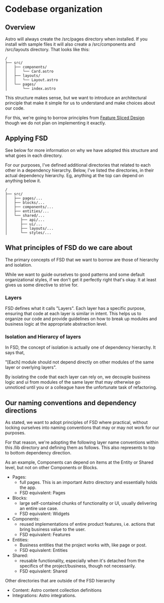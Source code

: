 # Codebase organization

## Overview

Astro will always create the /src/pages directory
when installed. If you install with sample files
it will also create a /src/components and
/src/layouts directory. That looks like this:

```text
/
├── src/
│   ├── components/
│   │   └── Card.astro
│   ├── layouts/
│   │   └── Layout.astro
│   └── pages/
│       └── index.astro
```

This structure makes sense, but we want to introduce
an architectural principle that make it simple
for us to understand and make choices about
our code.

For this, we're going to borrow principles from
[Feature Sliced Design](https://feature-sliced.design/)
though we do not plan on implementing it exactly.

## Applying FSD

See below for more information on why we have adopted this
structure and what goes in each directory.

For our purposes, I've defined additional directories
that related to each other in a dependency hierarchy.
Below, I've listed the directories, in their actual
dependency hierarchy. Eg, anything at the top can
depend on anything below it.

```text
/
├── src/
│   ├── pages/...
│   ├── blocks/...
│   ├── components/...
│   ├── entities/...
│   └── shared/...
│      ├── api/...
│      ├── ui/...
│      ├── layouts/...
│      └── styles/...
```

## What principles of FSD do we care about

The primary concepts of FSD that we want to borrow are
those of hierarchy and isolation.

While we want to guide ourselves to good patterns and
some default organizational styles, if we don't
get it perfectly right that's okay. It at least
gives us some directive to strive for.

### Layers

FSD defines what it calls "Layers". Each layer has a
specific purpose, ensuring that code at each layer is
similar in intent. This helps us to organize our code
and provide guidelines on how to break up modules and
business logic at the appropriate abstraction level.

### Isolation and Hierarcy of layers

In FSD, the concept of isolation is actually one of
dependency hierarchy. It says that,

"[Each] module should not depend directly on
other modules of the same layer or overlying layers".

By isolating the code that each layer can rely on, we
decouple business logic and ui from modules of the same
layer that may otherwise go unnoticed until you or a
colleague have the unfortunate task of refactoring.

## Our naming conventions and dependency directions

As stated, we want to adopt principles of FSD where
practical, without locking ourselves into naming
conventions that may or may not work for our purposes.

For that reason, we're adopting the following layer
name conventions within this /lib directory and defining
them as follows. This also represents to top to bottom
dependency direction.

As an example, Components can depend on items
at the Entity or Shared level, but not on other Components
or Blocks.

- Pages:
  - full pages. This is an important Astro directory and essentially
    holds the app.
  - FSD equivalent: Pages
- Blocks:
  - large self-contained chunks of functionality or UI, usually
    delivering an entire use case.
  - FSD equivalent: Widgets
- Components:
  - reused implementations of entire product features, i.e. actions that bring
    business value to the user.
  - FSD equivalent: Features
- Entities:
  - Business entities that the project works with, like page or post.
  - FSD equivalent: Entities
- Shared:
  - reusable functionality, especially when it's detached
    from the specifics of the project/business, though not necessarily.
  - FSD equivalent: Shared

Other directories that are outside of the FSD hierarchy

- Content: Astro content collection definitions
- Integrations: Astro integrations.
